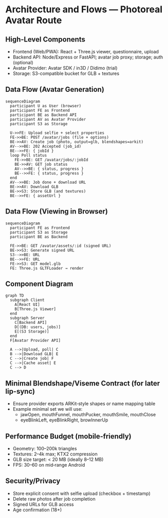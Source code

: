 # Architecture and Flows — Photoreal Avatar Route

## High-Level Components
- Frontend (Web/PWA): React + Three.js viewer, questionnaire, upload
- Backend API: Node/Express or FastAPI; avatar job proxy; storage; auth (optional)
- Avatar Provider: Avatar SDK / in3D / Didimo (trial)
- Storage: S3-compatible bucket for GLB + textures

## Data Flow (Avatar Generation)

```mermaid
sequenceDiagram
  participant U as User (browser)
  participant FE as Frontend
  participant BE as Backend API
  participant AV as Avatar Provider
  participant S3 as Storage

  U->>FE: Upload selfie + select properties
  FE->>BE: POST /avatar/jobs (file + options)
  BE->>AV: Create job (photo, output=glb, blendshapes=arkit)
  AV-->>BE: 202 Accepted (job_id)
  BE-->>FE: { jobId }
  loop Poll status
    FE->>BE: GET /avatar/jobs/:jobId
    BE->>AV: GET job status
    AV-->>BE: { status, progress }
    BE-->>FE: { status, progress }
  end
  AV-->>BE: Job done + download URL
  BE->>AV: Download GLB
  BE->>S3: Store GLB (and textures)
  BE-->>FE: { assetUrl }
```

## Data Flow (Viewing in Browser)

```mermaid
sequenceDiagram
  participant FE as Frontend
  participant S3 as Storage
  participant BE as Backend

  FE->>BE: GET /avatar/assets/:id (signed URL)
  BE->>S3: Generate signed URL
  S3-->>BE: URL
  BE-->>FE: URL
  FE->>S3: GET model.glb
  FE: Three.js GLTFLoader → render
```

## Component Diagram

```mermaid
graph TD
  subgraph Client
    A[React UI]
    B[Three.js Viewer]
  end
  subgraph Server
    C[Backend API]
    D[(DB: users, jobs)]
    E[(S3 Storage)]
  end
  F[Avatar Provider API]

  A -->|Upload, poll| C
  B -->|Download GLB| E
  C -->|Create job| F
  C -->|Cache asset| E
  C --> D
```

## Minimal Blendshape/Viseme Contract (for later lip-sync)
- Ensure provider exports ARKit‑style shapes or name mapping table
- Example minimal set we will use:
  - jawOpen, mouthFunnel, mouthPucker, mouthSmile, mouthClose
  - eyeBlinkLeft, eyeBlinkRight, browInnerUp

## Performance Budget (mobile‑friendly)
- Geometry: 100–200k triangles
- Textures: 2–4k max; KTX2 compression
- GLB size target: < 20 MB (ideally 8–12 MB)
- FPS: 30–60 on mid‑range Android

## Security/Privacy
- Store explicit consent with selfie upload (checkbox + timestamp)
- Delete raw photos after job completion
- Signed URLs for GLB access
- Age confirmation (18+)



